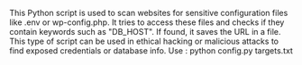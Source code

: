 This Python script is used to scan websites for sensitive configuration files like .env or wp-config.php. It tries to access these files and checks if they contain keywords such as "DB_HOST".
If found, it saves the URL in a file.
This type of script can be used in ethical hacking or malicious attacks to find exposed credentials or database info.
Use : python config.py targets.txt 
